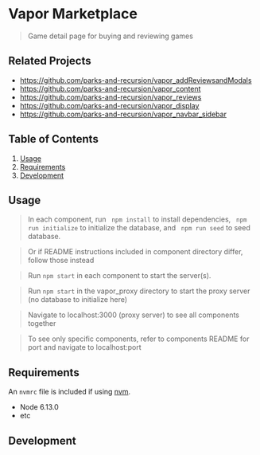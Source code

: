 # Vapor Marketplace

> Game detail page for buying and reviewing games

## Related Projects

  - https://github.com/parks-and-recursion/vapor_addReviewsandModals
  - https://github.com/parks-and-recursion/vapor_content
  - https://github.com/parks-and-recursion/vapor_reviews
  - https://github.com/parks-and-recursion/vapor_display
  - https://github.com/parks-and-recursion/vapor_navbar_sidebar

## Table of Contents

1. [Usage](#Usage)
1. [Requirements](#requirements)
1. [Development](#development)

## Usage

> In each component, run ``` npm install``` to install dependencies, ``` npm run initialize``` to initialize the database, and ``` npm run seed``` to seed database.

> Or if README instructions included in component directory differ, follow those instead

> Run ```npm start``` in each component to start the server(s).

> Run ```npm start``` in the vapor_proxy directory to start the proxy server (no database to initialize here)

> Navigate to localhost:3000 (proxy server) to see all components together

> To see only specific components, refer to components README for port and navigate to localhost:port

## Requirements

An `nvmrc` file is included if using [nvm](https://github.com/creationix/nvm).

- Node 6.13.0
- etc

## Development

